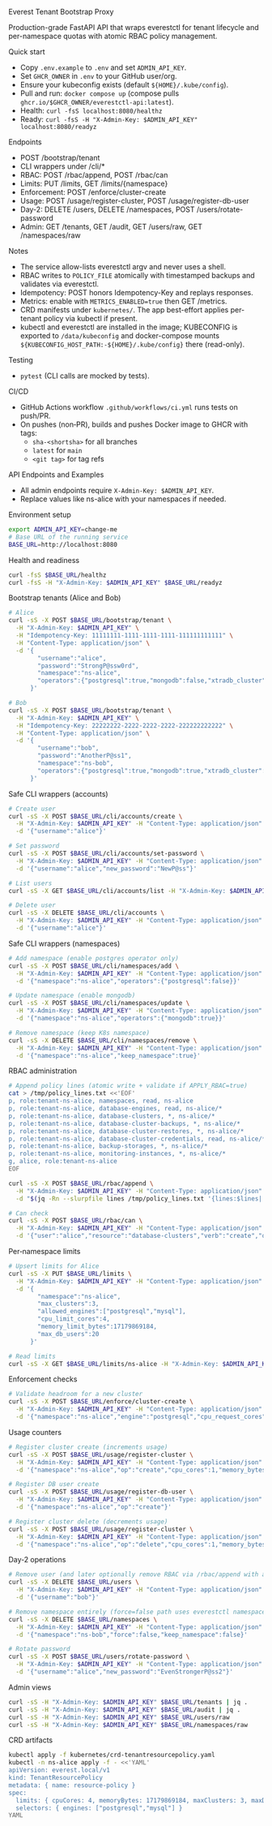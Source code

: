 Everest Tenant Bootstrap Proxy

Production-grade FastAPI API that wraps everestctl for tenant lifecycle and per-namespace quotas with atomic RBAC policy management.

Quick start
- Copy `.env.example` to `.env` and set `ADMIN_API_KEY`.
- Set `GHCR_OWNER` in `.env` to your GitHub user/org.
- Ensure your kubeconfig exists (default `${HOME}/.kube/config`).
- Pull and run: `docker compose up` (compose pulls `ghcr.io/$GHCR_OWNER/everestctl-api:latest`).
- Health: `curl -fsS localhost:8080/healthz`
- Ready: `curl -fsS -H "X-Admin-Key: $ADMIN_API_KEY" localhost:8080/readyz`

Endpoints
- POST /bootstrap/tenant
- CLI wrappers under /cli/*
- RBAC: POST /rbac/append, POST /rbac/can
- Limits: PUT /limits, GET /limits/{namespace}
- Enforcement: POST /enforce/cluster-create
- Usage: POST /usage/register-cluster, POST /usage/register-db-user
- Day-2: DELETE /users, DELETE /namespaces, POST /users/rotate-password
- Admin: GET /tenants, GET /audit, GET /users/raw, GET /namespaces/raw

Notes
- The service allow-lists everestctl argv and never uses a shell.
- RBAC writes to `POLICY_FILE` atomically with timestamped backups and validates via everestctl.
- Idempotency: POST honors Idempotency-Key and replays responses.
- Metrics: enable with `METRICS_ENABLED=true` then GET /metrics.
- CRD manifests under `kubernetes/`. The app best-effort applies per-tenant policy via kubectl if present.
- kubectl and everestctl are installed in the image; KUBECONFIG is exported to `/data/kubeconfig` and docker-compose mounts `${KUBECONFIG_HOST_PATH:-${HOME}/.kube/config}` there (read-only).

Testing
- `pytest` (CLI calls are mocked by tests).

CI/CD
- GitHub Actions workflow `.github/workflows/ci.yml` runs tests on push/PR.
- On pushes (non‑PR), builds and pushes Docker image to GHCR with tags:
  - `sha-<shortsha>` for all branches
  - `latest` for `main`
  - `<git tag>` for tag refs

API Endpoints and Examples
- All admin endpoints require `X-Admin-Key: $ADMIN_API_KEY`.
- Replace values like ns-alice with your namespaces if needed.

Environment setup
```bash
export ADMIN_API_KEY=change-me
# Base URL of the running service
BASE_URL=http://localhost:8080
```

Health and readiness
```bash
curl -fsS $BASE_URL/healthz
curl -fsS -H "X-Admin-Key: $ADMIN_API_KEY" $BASE_URL/readyz
```

Bootstrap tenants (Alice and Bob)
```bash
# Alice
curl -sS -X POST $BASE_URL/bootstrap/tenant \
  -H "X-Admin-Key: $ADMIN_API_KEY" \
  -H "Idempotency-Key: 11111111-1111-1111-1111-111111111111" \
  -H "Content-Type: application/json" \
  -d '{
        "username":"alice",
        "password":"StrongP@ssw0rd",
        "namespace":"ns-alice",
        "operators":{"postgresql":true,"mongodb":false,"xtradb_cluster":true}
      }'

# Bob
curl -sS -X POST $BASE_URL/bootstrap/tenant \
  -H "X-Admin-Key: $ADMIN_API_KEY" \
  -H "Idempotency-Key: 22222222-2222-2222-2222-222222222222" \
  -H "Content-Type: application/json" \
  -d '{
        "username":"bob",
        "password":"AnotherP@ss1",
        "namespace":"ns-bob",
        "operators":{"postgresql":true,"mongodb":true,"xtradb_cluster":false}
      }'
```

Safe CLI wrappers (accounts)
```bash
# Create user
curl -sS -X POST $BASE_URL/cli/accounts/create \
  -H "X-Admin-Key: $ADMIN_API_KEY" -H "Content-Type: application/json" \
  -d '{"username":"alice"}'

# Set password
curl -sS -X POST $BASE_URL/cli/accounts/set-password \
  -H "X-Admin-Key: $ADMIN_API_KEY" -H "Content-Type: application/json" \
  -d '{"username":"alice","new_password":"NewP@ss"}'

# List users
curl -sS -X GET $BASE_URL/cli/accounts/list -H "X-Admin-Key: $ADMIN_API_KEY"

# Delete user
curl -sS -X DELETE $BASE_URL/cli/accounts \
  -H "X-Admin-Key: $ADMIN_API_KEY" -H "Content-Type: application/json" \
  -d '{"username":"alice"}'
```

Safe CLI wrappers (namespaces)
```bash
# Add namespace (enable postgres operator only)
curl -sS -X POST $BASE_URL/cli/namespaces/add \
  -H "X-Admin-Key: $ADMIN_API_KEY" -H "Content-Type: application/json" \
  -d '{"namespace":"ns-alice","operators":{"postgresql":false}}'

# Update namespace (enable mongodb)
curl -sS -X POST $BASE_URL/cli/namespaces/update \
  -H "X-Admin-Key: $ADMIN_API_KEY" -H "Content-Type: application/json" \
  -d '{"namespace":"ns-alice","operators":{"mongodb":true}}'

# Remove namespace (keep K8s namespace)
curl -sS -X DELETE $BASE_URL/cli/namespaces/remove \
  -H "X-Admin-Key: $ADMIN_API_KEY" -H "Content-Type: application/json" \
  -d '{"namespace":"ns-alice","keep_namespace":true}'
```

RBAC administration
```bash
# Append policy lines (atomic write + validate if APPLY_RBAC=true)
cat > /tmp/policy_lines.txt <<'EOF'
p, role:tenant-ns-alice, namespaces, read, ns-alice
p, role:tenant-ns-alice, database-engines, read, ns-alice/*
p, role:tenant-ns-alice, database-clusters, *, ns-alice/*
p, role:tenant-ns-alice, database-cluster-backups, *, ns-alice/*
p, role:tenant-ns-alice, database-cluster-restores, *, ns-alice/*
p, role:tenant-ns-alice, database-cluster-credentials, read, ns-alice/*
p, role:tenant-ns-alice, backup-storages, *, ns-alice/*
p, role:tenant-ns-alice, monitoring-instances, *, ns-alice/*
g, alice, role:tenant-ns-alice
EOF

curl -sS -X POST $BASE_URL/rbac/append \
  -H "X-Admin-Key: $ADMIN_API_KEY" -H "Content-Type: application/json" \
  -d "$(jq -Rn --slurpfile lines /tmp/policy_lines.txt '{lines:$lines|.[0]|split("\n")|map(select(length>0))}')"

# Can check
curl -sS -X POST $BASE_URL/rbac/can \
  -H "X-Admin-Key: $ADMIN_API_KEY" -H "Content-Type: application/json" \
  -d '{"user":"alice","resource":"database-clusters","verb":"create","object":"ns-alice/*"}'
```

Per‑namespace limits
```bash
# Upsert limits for Alice
curl -sS -X PUT $BASE_URL/limits \
  -H "X-Admin-Key: $ADMIN_API_KEY" -H "Content-Type: application/json" \
  -d '{
        "namespace":"ns-alice",
        "max_clusters":3,
        "allowed_engines":["postgresql","mysql"],
        "cpu_limit_cores":4,
        "memory_limit_bytes":17179869184,
        "max_db_users":20
      }'

# Read limits
curl -sS -X GET $BASE_URL/limits/ns-alice -H "X-Admin-Key: $ADMIN_API_KEY"
```

Enforcement checks
```bash
# Validate headroom for a new cluster
curl -sS -X POST $BASE_URL/enforce/cluster-create \
  -H "X-Admin-Key: $ADMIN_API_KEY" -H "Content-Type: application/json" \
  -d '{"namespace":"ns-alice","engine":"postgresql","cpu_request_cores":1,"memory_request_bytes":2147483648}'
```

Usage counters
```bash
# Register cluster create (increments usage)
curl -sS -X POST $BASE_URL/usage/register-cluster \
  -H "X-Admin-Key: $ADMIN_API_KEY" -H "Content-Type: application/json" \
  -d '{"namespace":"ns-alice","op":"create","cpu_cores":1,"memory_bytes":2147483648}'

# Register DB user create
curl -sS -X POST $BASE_URL/usage/register-db-user \
  -H "X-Admin-Key: $ADMIN_API_KEY" -H "Content-Type: application/json" \
  -d '{"namespace":"ns-alice","op":"create"}'

# Register cluster delete (decrements usage)
curl -sS -X POST $BASE_URL/usage/register-cluster \
  -H "X-Admin-Key: $ADMIN_API_KEY" -H "Content-Type: application/json" \
  -d '{"namespace":"ns-alice","op":"delete","cpu_cores":1,"memory_bytes":2147483648}'
```

Day‑2 operations
```bash
# Remove user (and later optionally remove RBAC via /rbac/append with a cleaned policy)
curl -sS -X DELETE $BASE_URL/users \
  -H "X-Admin-Key: $ADMIN_API_KEY" -H "Content-Type: application/json" \
  -d '{"username":"bob"}'

# Remove namespace entirely (force=false path uses everestctl namespaces remove)
curl -sS -X DELETE $BASE_URL/namespaces \
  -H "X-Admin-Key: $ADMIN_API_KEY" -H "Content-Type: application/json" \
  -d '{"namespace":"ns-bob","force":false,"keep_namespace":false}'

# Rotate password
curl -sS -X POST $BASE_URL/users/rotate-password \
  -H "X-Admin-Key: $ADMIN_API_KEY" -H "Content-Type: application/json" \
  -d '{"username":"alice","new_password":"EvenStrongerP@ss2"}'
```

Admin views
```bash
curl -sS -H "X-Admin-Key: $ADMIN_API_KEY" $BASE_URL/tenants | jq .
curl -sS -H "X-Admin-Key: $ADMIN_API_KEY" $BASE_URL/audit | jq .
curl -sS -H "X-Admin-Key: $ADMIN_API_KEY" $BASE_URL/users/raw
curl -sS -H "X-Admin-Key: $ADMIN_API_KEY" $BASE_URL/namespaces/raw
```

CRD artifacts
```bash
kubectl apply -f kubernetes/crd-tenantresourcepolicy.yaml
kubectl -n ns-alice apply -f - <<'YAML'
apiVersion: everest.local/v1
kind: TenantResourcePolicy
metadata: { name: resource-policy }
spec:
  limits: { cpuCores: 4, memoryBytes: 17179869184, maxClusters: 3, maxDbUsers: 20 }
  selectors: { engines: ["postgresql","mysql"] }
YAML
```
